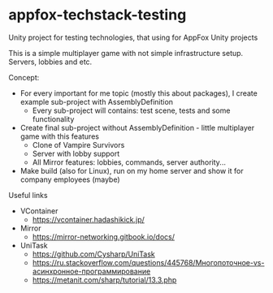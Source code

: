 # appfox-techstack-testing
Unity project for testing technologies, that using for AppFox Unity projects

This is a simple multiplayer game with not simple infrastructure setup. Servers, lobbies and etc.

Concept:
- For every important for me topic (mostly this about packages), I create example sub-project with AssemblyDefinition
	- Every sub-project will contains: test scene, tests and some functionality
- Create final sub-project without AssemblyDefinition - little multiplayer game with this features
	- Clone of Vampire Survivors
	- Server with lobby support
	- All Mirror features: lobbies, commands, server authority...
- Make build (also for Linux), run on my home server and show it for company employees (maybe)

Useful links

- VContainer
	- https://vcontainer.hadashikick.jp/
- Mirror
	- https://mirror-networking.gitbook.io/docs/
- UniTask
	- https://github.com/Cysharp/UniTask
	- https://ru.stackoverflow.com/questions/445768/Многопоточное-vs-асинхронное-программирование
	- https://metanit.com/sharp/tutorial/13.3.php
